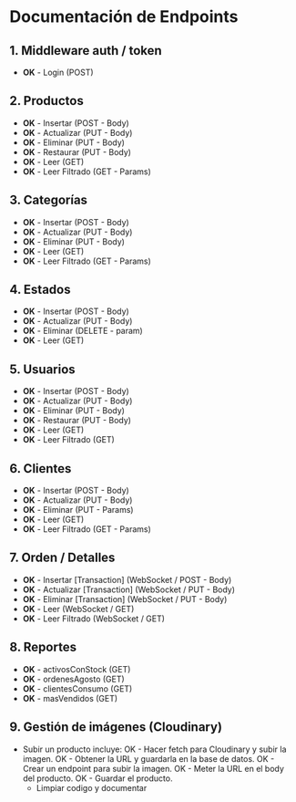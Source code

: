 # Documentación de Endpoints

## 1. Middleware auth / token

- **OK** - Login (POST)

## 2. Productos

- **OK** - Insertar (POST - Body)
- **OK** - Actualizar (PUT - Body)
- **OK** - Eliminar (PUT - Body)
- **OK** - Restaurar (PUT - Body)
- **OK** - Leer (GET)
- **OK** - Leer Filtrado (GET - Params)

## 3. Categorías

- **OK** - Insertar (POST - Body)
- **OK** - Actualizar (PUT - Body)
- **OK** - Eliminar (PUT - Body)
- **OK** - Leer (GET)
- **OK** - Leer Filtrado (GET - Params)

## 4. Estados

- **OK** - Insertar (POST - Body)
- **OK** - Actualizar (PUT - Body)
- **OK** - Eliminar (DELETE - param)
- **OK** - Leer (GET)

## 5. Usuarios

- **OK** - Insertar (POST - Body)
- **OK** - Actualizar (PUT - Body)
- **OK** - Eliminar (PUT - Body)
- **OK** - Restaurar (PUT - Body)
- **OK** - Leer (GET)
- **OK** - Leer Filtrado (GET)

## 6. Clientes

- **OK** - Insertar (POST - Body)
- **OK** - Actualizar (PUT - Body)
- **OK** - Eliminar (PUT - Params)
- **OK** - Leer (GET)
- **OK** - Leer Filtrado (GET - Params)

## 7. Orden / Detalles

- **OK** - Insertar [Transaction] (WebSocket / POST - Body)
- **OK** - Actualizar [Transaction] (WebSocket / PUT - Body)
- **OK** - Eliminar [Transaction] (WebSocket / PUT - Body)
- **OK** - Leer (WebSocket / GET)
- **OK** - Leer Filtrado (WebSocket / GET)

## 8. Reportes

- **OK** - activosConStock (GET)
- **OK** - ordenesAgosto (GET)
- **OK** - clientesConsumo (GET)
- **OK** - masVendidos (GET)

## 9. Gestión de imágenes (Cloudinary)

- Subir un producto incluye:
  OK - Hacer fetch para Cloudinary y subir la imagen.
  OK - Obtener la URL y guardarla en la base de datos.
  OK - Crear un endpoint para subir la imagen.
  OK - Meter la URL en el body del producto.
  OK - Guardar el producto.
  - Limpiar codigo y documentar
